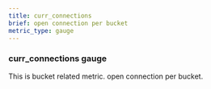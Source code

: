 ```yaml
---
title: curr_connections
brief: open connection per bucket
metric_type: gauge
---
```

### curr_connections gauge

This is bucket related metric. open connection per bucket.